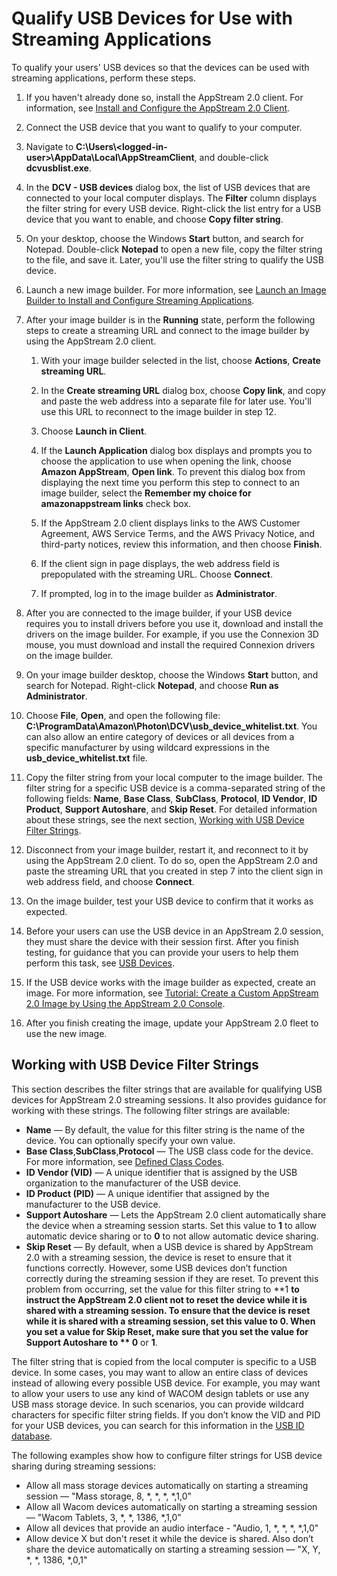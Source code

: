 # Qualify USB Devices for Use with Streaming Applications<a name="qualify-usb-devices"></a>

To qualify your users' USB devices so that the devices can be used with streaming applications, perform these steps\. 

1. If you haven't already done so, install the AppStream 2\.0 client\. For information, see [Install and Configure the AppStream 2\.0 Client](install-configure-client.md)\.

1. Connect the USB device that you want to qualify to your computer\.

1. Navigate to **C:\\Users\\<logged\-in\-user>\\AppData\\Local\\AppStreamClient**, and double\-click **dcvusblist\.exe**\.

1. In the **DCV \- USB devices** dialog box, the list of USB devices that are connected to your local computer displays\. The **Filter** column displays the filter string for every USB device\. Right\-click the list entry for a USB device that you want to enable, and choose **Copy filter string**\. 

1. On your desktop, choose the Windows **Start** button, and search for Notepad\. Double\-click **Notepad** to open a new file, copy the filter string to the file, and save it\. Later, you'll use the filter string to qualify the USB device\.

1. Launch a new image builder\. For more information, see [Launch an Image Builder to Install and Configure Streaming Applications](tutorial-image-builder-create.md)\.

1. After your image builder is in the **Running** state, perform the following steps to create a streaming URL and connect to the image builder by using the AppStream 2\.0 client\.

   1. With your image builder selected in the list, choose **Actions**, **Create streaming URL**\.

   1. In the **Create streaming URL** dialog box, choose **Copy link**, and copy and paste the web address into a separate file for later use\. You'll use this URL to reconnect to the image builder in step 12\.

   1. Choose **Launch in Client**\.

   1. If the **Launch Application** dialog box displays and prompts you to choose the application to use when opening the link, choose **Amazon AppStream**, **Open link**\. To prevent this dialog box from displaying the next time you perform this step to connect to an image builder, select the **Remember my choice for amazonappstream links** check box\.

   1. If the AppStream 2\.0 client displays links to the AWS Customer Agreement, AWS Service Terms, and the AWS Privacy Notice, and third\-party notices, review this information, and then choose **Finish**\. 

   1. If the client sign in page displays, the web address field is prepopulated with the streaming URL\. Choose **Connect**\. 

   1. If prompted, log in to the image builder as **Administrator**\. 

1. After you are connected to the image builder, if your USB device requires you to install drivers before you use it, download and install the drivers on the image builder\. For example, if you use the Connexion 3D mouse, you must download and install the required Connexion drivers on the image builder\. 

1. On your image builder desktop, choose the Windows **Start** button, and search for Notepad\. Right\-click **Notepad**, and choose **Run as Administrator**\.

1. Choose **File**, **Open**, and open the following file: **C:\\ProgramData\\Amazon\\Photon\\DCV\\usb\_device\_whitelist\.txt**\. You can also allow an entire category of devices or all devices from a specific manufacturer by using wildcard expressions in the **usb\_device\_whitelist\.txt** file\. 

1. Copy the filter string from your local computer to the image builder\. The filter string for a specific USB device is a comma\-separated string of the following fields: **Name**, **Base Class**, **SubClass**, **Protocol**, **ID Vendor**, **ID Product**, **Support Autoshare**, and **Skip Reset**\. For detailed information about these strings, see the next section, [Working with USB Device Filter Strings](#USB-device-filter-strings)\.

1. Disconnect from your image builder, restart it, and reconnect to it by using the AppStream 2\.0 client\. To do so, open the AppStream 2\.0 and paste the streaming URL that you created in step 7 into the client sign in web address field, and choose **Connect**\.

1. On the image builder, test your USB device to confirm that it works as expected\.

1. Before your users can use the USB device in an AppStream 2\.0 session, they must share the device with their session first\. After you finish testing, for guidance that you can provide your users to help them perform this task, see [USB Devices](client-application-windows-user.md#share-usb-devices-with-session-user)\.

1. If the USB device works with the image builder as expected, create an image\. For more information, see [Tutorial: Create a Custom AppStream 2\.0 Image by Using the AppStream 2\.0 Console](tutorial-image-builder.md)\.

1. After you finish creating the image, update your AppStream 2\.0 fleet to use the new image\.

## Working with USB Device Filter Strings<a name="USB-device-filter-strings"></a>

This section describes the filter strings that are available for qualifying USB devices for AppStream 2\.0 streaming sessions\. It also provides guidance for working with these strings\. The following filter strings are available:
+ **Name** — By default, the value for this filter string is the name of the device\. You can optionally specify your own value\.
+ **Base Class**,**SubClass**,**Protocol** — The USB class code for the device\. For more information, see [Defined Class Codes](https://www.usb.org/defined-class-codes)\.
+ **ID Vendor \(VID\)** — A unique identifier that is assigned by the USB organization to the manufacturer of the USB device\.
+ **ID Product \(PID\)** — A unique identifier that assigned by the manufacturer to the USB device\. 
+ **Support Autoshare** — Lets the AppStream 2\.0 client automatically share the device when a streaming session starts\. Set this value to **1** to allow automatic device sharing or to **0** to not allow automatic device sharing\.
+ **Skip Reset** — By default, when a USB device is shared by AppStream 2\.0 with a streaming session, the device is reset to ensure that it functions correctly\. However, some USB devices don’t function correctly during the streaming session if they are reset\. To prevent this problem from occurring, set the value for this filter string to **1 **to instruct the AppStream 2\.0 client not to reset the device while it is shared with a streaming session\. To ensure that the device is reset while it is shared with a streaming session, set this value to **0**\. When you set a value for **Skip Reset**, make sure that you set the value for **Support Autoshare** to ** 0** or **1**\.

 The filter string that is copied from the local computer is specific to a USB device\. In some cases, you may want to allow an entire class of devices instead of allowing every possible USB device\. For example, you may want to allow your users to use any kind of WACOM design tablets or use any USB mass storage device\. In such scenarios, you can provide wildcard characters for specific filter string fields\. If you don’t know the VID and PID for your USB devices, you can search for this information in the [USB ID database](https://www.the-sz.com/products/usbid/index.php)\. 

The following examples show how to configure filter strings for USB device sharing during streaming sessions:
+ Allow all mass storage devices automatically on starting a streaming session — "Mass storage, 8, \*, \*, \*, \*,1,0"
+ Allow all Wacom devices automatically on starting a streaming session — "Wacom Tablets, 3, \*, \*, 1386, \*,1,0"
+ Allow all devices that provide an audio interface \- "Audio, 1, \*, \*, \*, \*,1,0"
+ Allow device X but don't reset it while the device is shared\. Also don’t share the device automatically on starting a streaming session — "X, Y, \*, \*, 1386, \*,0,1" 